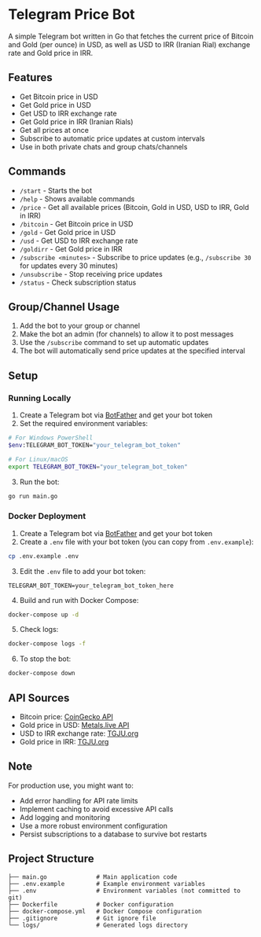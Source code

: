 # Telegram Price Bot

A simple Telegram bot written in Go that fetches the current price of Bitcoin and Gold (per ounce) in USD, as well as USD to IRR (Iranian Rial) exchange rate and Gold price in IRR.

## Features

- Get Bitcoin price in USD
- Get Gold price in USD
- Get USD to IRR exchange rate
- Get Gold price in IRR (Iranian Rials)
- Get all prices at once
- Subscribe to automatic price updates at custom intervals
- Use in both private chats and group chats/channels

## Commands

- `/start` - Starts the bot
- `/help` - Shows available commands
- `/price` - Get all available prices (Bitcoin, Gold in USD, USD to IRR, Gold in IRR)
- `/bitcoin` - Get Bitcoin price in USD
- `/gold` - Get Gold price in USD
- `/usd` - Get USD to IRR exchange rate
- `/goldirr` - Get Gold price in IRR
- `/subscribe <minutes>` - Subscribe to price updates (e.g., `/subscribe 30` for updates every 30 minutes)
- `/unsubscribe` - Stop receiving price updates
- `/status` - Check subscription status

## Group/Channel Usage

1. Add the bot to your group or channel
2. Make the bot an admin (for channels) to allow it to post messages
3. Use the `/subscribe` command to set up automatic updates
4. The bot will automatically send price updates at the specified interval

## Setup

### Running Locally

1. Create a Telegram bot via [BotFather](https://t.me/botfather) and get your bot token
2. Set the required environment variables:

```bash
# For Windows PowerShell
$env:TELEGRAM_BOT_TOKEN="your_telegram_bot_token"

# For Linux/macOS
export TELEGRAM_BOT_TOKEN="your_telegram_bot_token"
```

3. Run the bot:

```bash
go run main.go
```

### Docker Deployment

1. Create a Telegram bot via [BotFather](https://t.me/botfather) and get your bot token
2. Create a `.env` file with your bot token (you can copy from `.env.example`):

```bash
cp .env.example .env
```

3. Edit the `.env` file to add your bot token:

```
TELEGRAM_BOT_TOKEN=your_telegram_bot_token_here
```

4. Build and run with Docker Compose:

```bash
docker-compose up -d
```

5. Check logs:

```bash
docker-compose logs -f
```

6. To stop the bot:

```bash
docker-compose down
```

## API Sources

- Bitcoin price: [CoinGecko API](https://www.coingecko.com/en/api)
- Gold price in USD: [Metals.live API](https://metals.live/)
- USD to IRR exchange rate: [TGJU.org](https://www.tgju.org/%D9%82%DB%8C%D9%85%D8%AA-%D8%AF%D9%84%D8%A7%D8%B1)
- Gold price in IRR: [TGJU.org](https://www.tgju.org/gold-chart)

## Note

For production use, you might want to:
- Add error handling for API rate limits
- Implement caching to avoid excessive API calls
- Add logging and monitoring
- Use a more robust environment configuration
- Persist subscriptions to a database to survive bot restarts

## Project Structure

```
├── main.go              # Main application code
├── .env.example         # Example environment variables
├── .env                 # Environment variables (not committed to git)
├── Dockerfile           # Docker configuration
├── docker-compose.yml   # Docker Compose configuration
├── .gitignore           # Git ignore file
└── logs/                # Generated logs directory
``` 